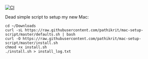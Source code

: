 [![CI](https://github.com/pathikrit/mac-setup-script/actions/workflows/ci.yml/badge.svg)](https://github.com/pathikrit/mac-setup-script/actions/workflows/ci.yml)

Dead simple script to setup my new Mac:
```shell
cd ~/Downloads
curl -sL https://raw.githubusercontent.com/pathikrit/mac-setup-script/master/defaults.sh | bash
curl -O https://raw.githubusercontent.com/pathikrit/mac-setup-script/master/install.sh
chmod +x install.sh
./install.sh > install_log.txt
```
